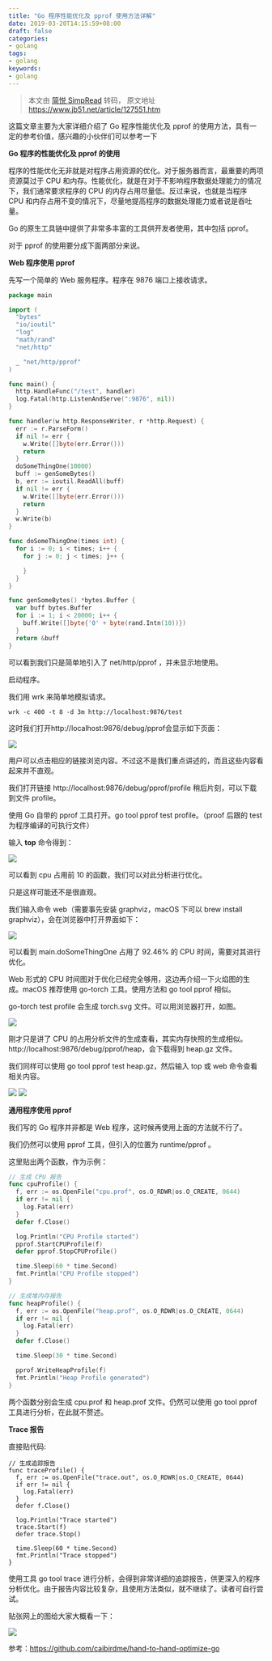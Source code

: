 ```yaml
---
title: "Go 程序性能优化及 pprof 使用方法详解"
date: 2019-03-20T14:15:59+08:00
draft: false
categories:
- golang
tags:
- golang
keywords:
- golang
---
```


> 本文由 [简悦 SimpRead](http://ksria.com/simpread/) 转码， 原文地址 https://www.jb51.net/article/127551.htm

这篇文章主要为大家详细介绍了 Go 程序性能优化及 pprof 的使用方法，具有一定的参考价值，感兴趣的小伙伴们可以参考一下

<!--more-->
**Go 程序的性能优化及 pprof 的使用**

程序的性能优化无非就是对程序占用资源的优化。对于服务器而言，最重要的两项资源莫过于 CPU 和内存。性能优化，就是在对于不影响程序数据处理能力的情况下，我们通常要求程序的 CPU 的内存占用尽量低。反过来说，也就是当程序 CPU 和内存占用不变的情况下，尽量地提高程序的数据处理能力或者说是吞吐量。

Go 的原生工具链中提供了非常多丰富的工具供开发者使用，其中包括 pprof。

对于 pprof 的使用要分成下面两部分来说。

**Web 程序使用 pprof**

先写一个简单的 Web 服务程序。程序在 9876 端口上接收请求。

```go
package main

import (
  "bytes"
  "io/ioutil"
  "log"
  "math/rand"
  "net/http"

  _ "net/http/pprof"
)

func main() {
  http.HandleFunc("/test", handler)
  log.Fatal(http.ListenAndServe(":9876", nil))
}

func handler(w http.ResponseWriter, r *http.Request) {
  err := r.ParseForm()
  if nil != err {
​    w.Write([]byte(err.Error()))
​    return
  }
  doSomeThingOne(10000)
  buff := genSomeBytes()
  b, err := ioutil.ReadAll(buff)
  if nil != err {
​    w.Write([]byte(err.Error()))
​    return
  }
  w.Write(b)
}

func doSomeThingOne(times int) {
  for i := 0; i < times; i++ {
​    for j := 0; j < times; j++ {

    }
  }
}

func genSomeBytes() *bytes.Buffer {
  var buff bytes.Buffer
  for i := 1; i < 20000; i++ {
​    buff.Write([]byte{'0' + byte(rand.Intn(10))})
  }
  return &buff
}

```

可以看到我们只是简单地引入了 net/http/pprof ，并未显示地使用。

启动程序。

我们用 wrk 来简单地模拟请求。
```shell
wrk -c 400 -t 8 -d 3m http://localhost:9876/test
```

这时我们打开http://localhost:9876/debug/pprof会显示如下页面：

<img src="https://files.jb51.net/file_images/article/201711/2017110510350625.png"/>

用户可以点击相应的链接浏览内容。不过这不是我们重点讲述的，而且这些内容看起来并不直观。

我们打开链接 http://localhost:9876/debug/pprof/profile 稍后片刻，可以下载到文件 profile。

使用 Go 自带的 pprof 工具打开。go tool pprof test profile。（proof 后跟的 test 为程序编译的可执行文件）

输入 **top** 命令得到：

<img src="https://files.jb51.net/file_images/article/201711/2017110510350626.jpg"/>

可以看到 cpu 占用前 10 的函数，我们可以对此分析进行优化。

只是这样可能还不是很直观。

我们输入命令 web（需要事先安装 graphviz，macOS 下可以 brew install graphviz），会在浏览器中打开界面如下：

<img src="https://files.jb51.net/file_images/article/201711/2017110510350627.jpg"/>

可以看到 main.doSomeThingOne 占用了 92.46% 的 CPU 时间，需要对其进行优化。

Web 形式的 CPU 时间图对于优化已经完全够用，这边再介绍一下火焰图的生成。macOS 推荐使用 go-torch 工具。使用方法和 go tool pprof 相似。

go-torch test profile 会生成 torch.svg 文件。可以用浏览器打开，如图。

<img src="https://files.jb51.net/file_images/article/201711/2017110510350628.png"/>

刚才只是讲了 CPU 的占用分析文件的生成查看，其实内存快照的生成相似。http://localhost:9876/debug/pprof/heap，会下载得到 heap.gz 文件。

我们同样可以使用 go tool pprof test heap.gz，然后输入 top 或 web 命令查看相关内容。

<img src="https://files.jb51.net/file_images/article/201711/2017110510350629.jpg"/>

<img src="https://files.jb51.net/file_images/article/201711/2017110510350630.jpg"/>

**通用程序使用 pprof**

我们写的 Go 程序并非都是 Web 程序，这时候再使用上面的方法就不行了。

我们仍然可以使用 pprof 工具，但引入的位置为 runtime/pprof 。

这里贴出两个函数，作为示例：

```go
// 生成 CPU 报告
func cpuProfile() {
  f, err := os.OpenFile("cpu.prof", os.O_RDWR|os.O_CREATE, 0644)
  if err != nil {
    log.Fatal(err)
  }
  defer f.Close()

  log.Println("CPU Profile started")
  pprof.StartCPUProfile(f)
  defer pprof.StopCPUProfile()

  time.Sleep(60 * time.Second)
  fmt.Println("CPU Profile stopped")
}

// 生成堆内存报告
func heapProfile() {
  f, err := os.OpenFile("heap.prof", os.O_RDWR|os.O_CREATE, 0644)
  if err != nil {
​    log.Fatal(err)
  }
  defer f.Close()

  time.Sleep(30 * time.Second)

  pprof.WriteHeapProfile(f)
  fmt.Println("Heap Profile generated")
}

```

两个函数分别会生成 cpu.prof 和 heap.prof 文件。仍然可以使用 go tool pprof 工具进行分析，在此就不赘述。

**Trace 报告**

直接贴代码:

```shell
// 生成追踪报告
func traceProfile() {
  f, err := os.OpenFile("trace.out", os.O_RDWR|os.O_CREATE, 0644)
  if err != nil {
    log.Fatal(err)
  }
  defer f.Close()

  log.Println("Trace started")
  trace.Start(f)
  defer trace.Stop()

  time.Sleep(60 * time.Second)
  fmt.Println("Trace stopped")
}

```

使用工具 go tool trace 进行分析，会得到非常详细的追踪报告，供更深入的程序分析优化。由于报告内容比较复杂，且使用方法类似，就不继续了。读者可自行尝试。

贴张网上的图给大家大概看一下：

<img src="https://files.jb51.net/file_images/article/201711/2017110510350631.jpg"/>


参考：https://github.com/caibirdme/hand-to-hand-optimize-go
